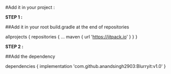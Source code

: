 #Add it in your project :

**STEP 1 :**

##Add it in your root build.gradle at the end of repositories

allprojects {
		repositories {
			...
			maven { url 'https://jitpack.io' }
		}
	}
	
**STEP 2 :** 

##Add the dependency

dependencies {
	        implementation 'com.github.anandsingh2903:Blurryit:v1.0'
	}


